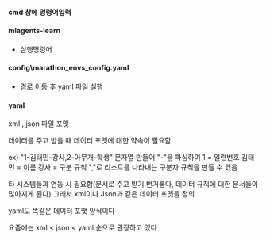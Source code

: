 #### cmd 창에 명령어입력


#### mlagents-learn
- 실행명령어 
#### config\marathon_envs_config.yaml
- 경로 이동 후 yaml 파일 실행
#### yaml
xml , json 파일 포맷 

데이터를 주고 받을 때 데이터 포맷에 대한 약속이 필요함

ex) "1-김태민-강사,2-아무개-학생" 문자열 만들어
"-"을 파싱하여 1 = 일련번호 김태민 = 이름 강사 = 구분 규칙
","로 리스트를 나타내는 구분자 규칙을 만들 수 있음

타 시스템들과 연동 시 필요함(문서로 주고 받기 번거롭다, 데이터 규칙에 대한 문서들이 많아지게 된다)
그래서 xml이나 Json과 같은 데이터 포맷을 정의 

yaml도 똑같은 데이터 포맷 양식이다

요즘에는 xml < json < yaml 순으로 권장하고 있다

